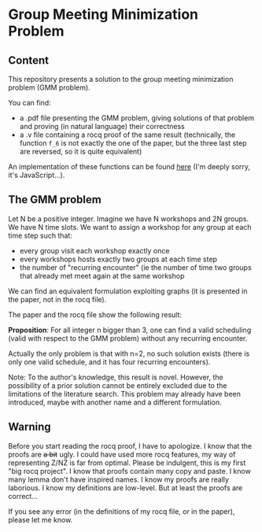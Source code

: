 # Group Meeting Minimization Problem

## Content

This repository presents a solution to the group meeting minimization problem (GMM problem).

You can find:
- a .pdf file presenting the GMM problem, giving solutions of that problem and proving (in natural language) their correctness
- a .v file containing a rocq proof of the same result (technically, the function `f_6` is not exactly the one of the paper, but the three last step are reversed, so it is quite equivalent)

An implementation of these functions can be found [here](https://benjamin.freecluster.eu/solver_GMM/index.html) (I'm deeply sorry, it's JavaScript...).

## The GMM problem

Let N be a positive integer. Imagine we have N workshops and 2N groups. We have N time slots. We want to assign a workshop for any group at each time step such that:
- every group visit each workshop exactly once
- every workshops hosts exactly two groups at each time step
- the number of "recurring encounter" (ie the number of time two groups that already met meet again at the same workshop

We can find an equivalent formulation exploiting graphs (it is presented in the paper, not in the rocq file).

The paper and the rocq file show the following result:

**Proposition**: For all integer n bigger than 3, one can find a valid scheduling (valid with respect to the GMM problem) without any recurring encounter.

Actually the only problem is that with n=2, no such solution exists (there is only one valid schedule, and it has four recurring encounters).

Note: To the author's knowledge, this result is novel. However, the possibility of a prior solution cannot be entirely excluded due to the limitations of the literature search. This problem may already have been introduced, maybe with another name and a different formulation.

## Warning

Before you start reading the rocq proof, I have to apologize. I know that the proofs are ~~a bit~~ ugly. I could have used more rocq features, my way of representing Z/NZ is far from optimal. Please be indulgent, this is my first "big rocq project". I know that proofs contain many copy and paste. I know many lemma don't have inspired names. I know my proofs are really laborious. I know my definitions are low-level. But at least the proofs are correct...

If you see any error (in the definitions of my rocq file, or in the paper), please let me know.
